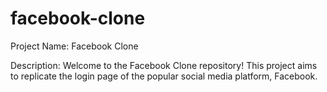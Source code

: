 # facebook-clone

Project Name: Facebook Clone

Description:
Welcome to the Facebook Clone repository! This project aims to replicate the login page of the popular social media platform, Facebook.